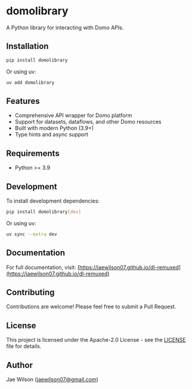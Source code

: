 # domolibrary

A Python library for interacting with Domo APIs.

## Installation

```bash
pip install domolibrary
```

Or using uv:

```bash
uv add domolibrary
```

## Features

- Comprehensive API wrapper for Domo platform
- Support for datasets, dataflows, and other Domo resources
- Built with modern Python (3.9+)
- Type hints and async support

## Requirements

- Python >= 3.9

## Development

To install development dependencies:

```bash
pip install domolibrary[dev]
```

Or using uv:

```bash
uv sync --extra dev
```

## Documentation

For full documentation, visit: [https://jaewilson07.github.io/dl-remuxed](https://jaewilson07.github.io/dl-remuxed)

## Contributing

Contributions are welcome! Please feel free to submit a Pull Request.

## License

This project is licensed under the Apache-2.0 License - see the [LICENSE](LICENSE) file for details.

## Author

Jae Wilson (jaewilson07@gmail.com)
